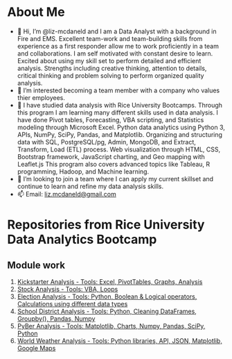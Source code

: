 # About Me
- 👋 Hi, I’m @liz-mcdaneld and I am a Data Analyst with a background in Fire and EMS. Excellent team-work and team-building skills from experience as a first responder allow me to work proficiently in a team and collaborations. I am self motivated with constant desire to learn. Excited about using my skill set to perform detailed and efficient analysis. Strengths including creative thinking, attention to details, critical thinking and problem solving to perform organized quality analysis.
- 👀 I’m interested becoming a team member with a company who values thier employees.
- 🌱 I have studied data analysis with Rice University Bootcamps. Through this program I am learning many different skills used in data analysis. I have done Pivot tables, Forecasting, VBA scripting, and Statistics modeling through Microsoft Excel. Python data analytics using Python 3, APIs, NumPy, SciPy, Pandas, and Matplotlib. Organizing and structuring data with SQL, PostgreSQL/pg, Admin, MongoDB, and Extract, Transform, Load (ETL) process. Web visualization through HTML, CSS, Bootstrap framework, JavaScript charting, and Geo mapping with Leaflet.js This program also covers advanced topics like Tableau, R programming, Hadoop, and Machine learning.
- 💞️ I’m looking to join a team where I can apply my current skillset and continue to learn and refine my data analysis skills. 
- 📫 Email: liz.mcdaneld@gmail.com 

# Repositories from Rice University Data Analytics Bootcamp
## Module work
1. [Kickstarter Analysis - Tools: Excel, PivotTables, Graphs, Analysis](https://github.com/liz-mcdaneld/kickstarter-analysis.git)
2. [Stock Analysis - Tools: VBA, Loops](https://github.com/liz-mcdaneld/stock-analysis.git)
3. [Election Analysis - Tools: Python, Boolean & Logical operators, Calculations using different data types](https://github.com/liz-mcdaneld/Election_Analysis)
4. [School District Analysis - Tools: Python, Cleaning DataFrames, Groupby(), Pandas, Numpy](https://github.com/liz-mcdaneld/School_District_Analysis.git)
5. [PyBer Analysis - Tools: Matplotlib, Charts, Numpy, Pandas, SciPy, Python](https://github.com/liz-mcdaneld/PyBer_Analysis.git)
6. [World Weather Analysis - Tools: Python libraries, API, JSON, Matplotlib, Google Maps](https://github.com/liz-mcdaneld/World_Weather_Analysis.git)


